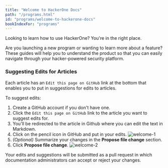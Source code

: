```yaml
---
title: "Welcome to HackerOne Docs"
path: "/programs.html"
id: "programs/welcome-to-hackerone-docs"
bookIndexFor: "programs"
---
```


Looking to learn how to use HackerOne? You're in the right place.

Are you launching a new program or wanting to learn more about a feature? These guides will help you to understand the product so that you can easily navigate through your hacker-powered security platform.

### Suggesting Edits for Articles
Each article has an `Edit this page on GitHub` link at the bottom that enables you to put in suggestions for edits to articles.

To suggest edits:
1. Create a GitHub account if you don't have one.
2. Click the `Edit this page on GitHub` link to the article you want to suggest edits for.
3. You'll be redirected to the article in Github where you can edit the text in Markdown.
4. Click on the pencil icon in GitHub and put in your edits.
![welcome-1](https://github.com/Hacker0x01/docs.hackerone.com/blob/master/docs/programs/images/welcome-1.png?raw=true)
5. *(Optional)* Summarize your changes in the **Propose file change** section.
6. Click **Propose file change**.
![welcome-2](https://github.com/Hacker0x01/docs.hackerone.com/blob/master/docs/programs/images/welcome-2.png?raw=true)

Your edits and suggestions will be submitted as a pull request in which documentation administrators can accept or reject your changes.
